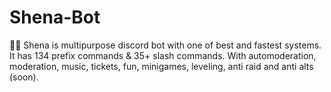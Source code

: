 # Shena-Bot
🔧🎵 Shena is multipurpose discord bot with one of best and fastest systems. It has 134 prefix commands &amp; 35+ slash commands. With automoderation, moderation, music, tickets, fun, minigames, leveling, anti raid and anti alts (soon).

